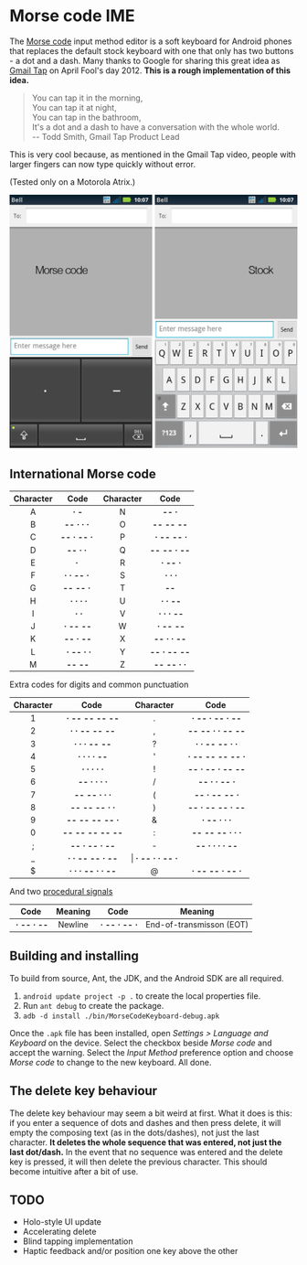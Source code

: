 Morse code IME
==============

The [Morse code] input method editor is a soft keyboard for Android phones that replaces the default stock keyboard with one that only has two buttons - a dot and a dash. Many thanks to Google for sharing this great idea as [Gmail Tap] on April Fool's day 2012. **This is a rough implementation of this idea.**

  [Morse code]:https://en.wikipedia.org/wiki/Morse_code
  [Gmail Tap]:https://www.youtube.com/watch?v=1KhZKNZO8mQ

> You can tap it in the morning,  
> You can tap it at night,  
> You can tap in the bathroom,  
> It's a dot and a dash to have a conversation with the whole world.  
> -- Todd Smith, Gmail Tap Product Lead

This is very cool because, as mentioned in the Gmail Tap video, people with larger fingers can now type quickly without error.

(Tested only on a Motorola Atrix.)

![Screenshot](screenshot.png)

International Morse code
------------------------

|Character|Code|Character|Code|
|:-------:|:--:|:-------:|:--:|
|A|**&middot;&nbsp;-**|N|**--&nbsp;&middot;**|
|B|**--&nbsp;&middot;&nbsp;&middot;&nbsp;&middot;&nbsp;**|O|**--&nbsp;--&nbsp;--**|
|C|**--&nbsp;&middot;&nbsp;--&nbsp;&middot;&nbsp;**|P|**&nbsp;&middot;&nbsp;--&nbsp;--&nbsp;&middot;**|
|D|**--&nbsp;&middot;&nbsp;&middot;&nbsp;**|Q|**--&nbsp;--&nbsp;&middot;&nbsp;--**|
|E|**&middot;&nbsp;**|R|**&nbsp;&middot;&nbsp;--&nbsp;&middot;**|
|F|**&middot;&nbsp;&middot;&nbsp;--&nbsp;&middot;&nbsp;**|S|**&nbsp;&middot;&nbsp;&middot;&nbsp;&middot;**|
|G|**--&nbsp;--&nbsp;&middot;&nbsp;**|T|**--**|
|H|**&nbsp;&middot;&nbsp;&middot;&nbsp;&middot;&nbsp;&middot;**|U|**&nbsp;&middot;&nbsp;&middot;&nbsp;--**|
|I|**&nbsp;&middot;&nbsp;&middot;**|V|**&nbsp;&middot;&nbsp;&middot;&nbsp;&middot;&nbsp;--**|
|J|**&nbsp;&middot;&nbsp;--&nbsp;--&nbsp;**|W|**&nbsp;&middot;&nbsp;--&nbsp;--**|
|K|**--&nbsp;&middot;&nbsp;--**|X|**--&nbsp;&middot;&nbsp;&middot;&nbsp;--**|
|L|**&nbsp;&middot;&nbsp;--&nbsp;&middot;&nbsp;&middot;**|Y|**--&nbsp;&middot;&nbsp;--&nbsp;--**|
|M|**--&nbsp;--**|Z|**--&nbsp;--&nbsp;&middot;&nbsp;&middot;**|

Extra codes for digits and common punctuation

|Character|Code|Character|Code|
|:-------:|:--:|:-------:|:--:|
|1|**&nbsp;&middot;&nbsp;--&nbsp;--&nbsp;--&nbsp;--**|.|**&nbsp;&middot;&nbsp;--&nbsp;&middot;&nbsp;--&nbsp;&middot;&nbsp;--**|
|2|**&nbsp;&middot;&nbsp;&middot;&nbsp;--&nbsp;--&nbsp;--**|,|**&nbsp;--&nbsp;--&nbsp;&middot;&nbsp;&middot;&nbsp;--&nbsp;--**|
|3|**&nbsp;&middot;&nbsp;&middot;&nbsp;&middot;&nbsp;--&nbsp;--**|?|**&nbsp;&middot;&nbsp;&middot;&nbsp;--&nbsp;--&nbsp;&middot;&nbsp;&middot;**|
|4|**&nbsp;&middot;&nbsp;&middot;&nbsp;&middot;&nbsp;&middot;&nbsp;--**|'|**&nbsp;&middot;&nbsp;--&nbsp;--&nbsp;--&nbsp;--&nbsp;&middot;**|
|5|**&nbsp;&middot;&nbsp;&middot;&nbsp;&middot;&nbsp;&middot;&nbsp;&middot;**|!|**&nbsp;--&nbsp;&middot;&nbsp;--&nbsp;&middot;&nbsp;--&nbsp;--**|
|6|**&nbsp;--&nbsp;&middot;&nbsp;&middot;&nbsp;&middot;&nbsp;&middot;**|/|**&nbsp;--&nbsp;&middot;&nbsp;&middot;&nbsp;--&nbsp;&middot;**|
|7|**&nbsp;--&nbsp;--&nbsp;&middot;&nbsp;&middot;&nbsp;&middot;**|(|**&nbsp;--&nbsp;&middot;&nbsp;--&nbsp;--&nbsp;&middot;**|
|8|**&nbsp;--&nbsp;--&nbsp;--&nbsp;&middot;&nbsp;&middot;**|)|**&nbsp;--&nbsp;&middot;&nbsp;--&nbsp;--&nbsp;&middot;&nbsp;--**|
|9|**&nbsp;--&nbsp;--&nbsp;--&nbsp;--&nbsp;&middot;**|&amp;|**&nbsp;&middot;&nbsp;--&nbsp;&middot;&nbsp;&middot;&nbsp;&middot;**|
|0|**&nbsp;--&nbsp;--&nbsp;--&nbsp;--&nbsp;--**|:|**&nbsp;--&nbsp;--&nbsp;--&nbsp;&middot;&nbsp;&middot;&nbsp;&middot;**|
|;|**&nbsp;--&nbsp;&middot;&nbsp;--&nbsp;&middot;&nbsp;--**|-|**&nbsp;--&nbsp;&middot;&nbsp;&middot;&nbsp;&middot;&nbsp;&middot;&nbsp;--**|
|_|**&nbsp;&middot;&nbsp;&middot;&nbsp;--&nbsp;--&nbsp;&middot;&nbsp;--**|\\|**&nbsp;&middot;&nbsp;--&nbsp;&middot;&nbsp;&middot;&nbsp;--&nbsp;&middot;**|
|$|**&nbsp;&middot;&nbsp;&middot;&nbsp;&middot;&nbsp;--&nbsp;&middot;&nbsp;&middot;&nbsp;--**|@|**&nbsp;&middot;&nbsp;--&nbsp;--&nbsp;&middot;&nbsp;--&nbsp;&middot;**|

And two [procedural signals](https://en.wikipedia.org/wiki/Prosigns_for_Morse_code)

|Code|Meaning|Code|Meaning|
|:--:|:-----:|:--:|:-----:|
|**&nbsp;&middot;&nbsp;--&nbsp;&middot;&nbsp;--**|Newline|**&nbsp;&middot;&nbsp;--&nbsp;&middot;&nbsp;--&nbsp;&middot;**|End-of-transmisson (EOT)|

Building and installing
-----------------------

To build from source, Ant, the JDK, and the Android SDK are all required.

1. `android update project -p .` to create the local properties file.
2. Run `ant debug` to create the package.
3. `adb -d install ./bin/MorseCodeKeyboard-debug.apk`

Once the `.apk` file has been installed, open *Settings > Language and Keyboard* on the device. Select the checkbox beside *Morse code* and accept the warning. Select the *Input Method* preference option and choose *Morse code* to change to the new keyboard. All done.

The delete key behaviour
------------------------

The delete key behaviour may seem a bit weird at first. What it does is this: if you enter a sequence of dots and dashes and then press delete, it will empty the composing text (as in the dots/dashes), not just the last character. **It deletes the whole sequence that was entered, not just the last dot/dash.** In the event that no sequence was entered and the delete key is pressed, it will then delete the previous character. This should become intuitive after a bit of use.

TODO
----

- Holo-style UI update
- Accelerating delete
- Blind tapping implementation
- Haptic feedback and/or position one key above the other
